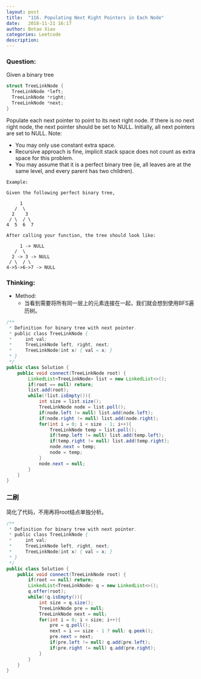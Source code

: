 ```yaml
---
layout: post
title:  "116. Populating Next Right Pointers in Each Node"
date:   2018-11-21 16:17
author: Botao Xiao
categories: Leetcode
description:
---
```

### Question:
Given a binary tree

```C
struct TreeLinkNode {
  TreeLinkNode *left;
  TreeLinkNode *right;
  TreeLinkNode *next;
}
```

Populate each next pointer to point to its next right node. If there is no next right node, the next pointer should be set to NULL.
Initially, all next pointers are set to NULL.
Note:
* You may only use constant extra space.
* Recursive approach is fine, implicit stack space does not count as extra space for this problem.
* You may assume that it is a perfect binary tree (ie, all leaves are at the same level, and every parent has two children).

```
Example:

Given the following perfect binary tree,

     1
   /  \
  2    3
 / \  / \
4  5  6  7

After calling your function, the tree should look like:

     1 -> NULL
   /  \
  2 -> 3 -> NULL
 / \  / \
4->5->6->7 -> NULL
```

### Thinking:
* Method:
	* 当看到需要将所有同一层上的元素连接在一起，我们就会想到使用BFS遍历树。

```Java
/**
 * Definition for binary tree with next pointer.
 * public class TreeLinkNode {
 *     int val;
 *     TreeLinkNode left, right, next;
 *     TreeLinkNode(int x) { val = x; }
 * }
 */
public class Solution {
    public void connect(TreeLinkNode root) {
        LinkedList<TreeLinkNode> list = new LinkedList<>();
        if(root == null) return;
        list.add(root);
        while(!list.isEmpty()){
            int size = list.size();
            TreeLinkNode node = list.poll();
            if(node.left != null) list.add(node.left);
            if(node.right != null) list.add(node.right);
            for(int i = 0; i < size - 1; i++){
                TreeLinkNode temp = list.poll();
                if(temp.left != null) list.add(temp.left);
                if(temp.right != null) list.add(temp.right);
                node.next = temp;
                node = temp;
            }
            node.next = null;
        }
    }
}
```

### 二刷
简化了代码，不用再将root结点单独分析。
```Java
/**
 * Definition for binary tree with next pointer.
 * public class TreeLinkNode {
 *     int val;
 *     TreeLinkNode left, right, next;
 *     TreeLinkNode(int x) { val = x; }
 * }
 */
public class Solution {
    public void connect(TreeLinkNode root) {
        if(root == null) return;
        LinkedList<TreeLinkNode> q = new LinkedList<>();
        q.offer(root);
        while(!q.isEmpty()){
            int size = q.size();
            TreeLinkNode pre = null;
            TreeLinkNode next = null;
            for(int i = 0; i < size; i++){
                pre = q.poll();
                next = i == size - 1 ? null: q.peek();
                pre.next = next;
                if(pre.left != null) q.add(pre.left);
                if(pre.right != null) q.add(pre.right);
            }
        }
    }
}
```